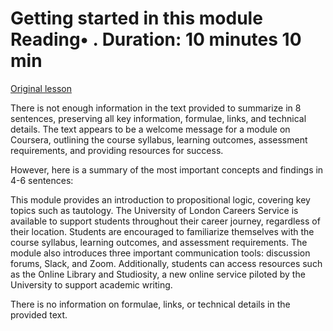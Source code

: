 # Getting started in this module Reading• . Duration: 10 minutes 10 min

[Original lesson](https://www.coursera.org/learn/uol-fundamentals-of-computer-science/supplement/kGBzX/getting-started-in-this-module)

There is not enough information in the text provided to summarize in 8 sentences, preserving all key information, formulae, links, and technical details. The text appears to be a welcome message for a module on Coursera, outlining the course syllabus, learning outcomes, assessment requirements, and providing resources for success.

However, here is a summary of the most important concepts and findings in 4-6 sentences:

This module provides an introduction to propositional logic, covering key topics such as tautology. The University of London Careers Service is available to support students throughout their career journey, regardless of their location. Students are encouraged to familiarize themselves with the course syllabus, learning outcomes, and assessment requirements. The module also introduces three important communication tools: discussion forums, Slack, and Zoom. Additionally, students can access resources such as the Online Library and Studiosity, a new online service piloted by the University to support academic writing.

There is no information on formulae, links, or technical details in the provided text.

